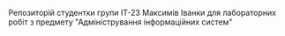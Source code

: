 Репозиторій студентки групи ІТ-23 Максимів Іванки для лабораторних робіт з предмету "Адміністрування інформаційних систем"